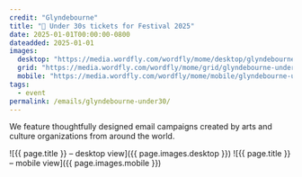 ```yaml
---
credit: "Glyndebourne"
title: "📢 Under 30s tickets for Festival 2025"
date: 2025-01-01T00:00:00-0800
dateadded: 2025-01-01
images:
  desktop: "https://media.wordfly.com/wordfly/mome/desktop/glyndebourne-under30.jpg"
  grid: "https://media.wordfly.com/wordfly/mome/grid/glyndebourne-under30.jpg"
  mobile: "https://media.wordfly.com/wordfly/mome/mobile/glyndebourne-under30.jpg"
tags:
  - event
permalink: /emails/glyndebourne-under30/
---
```

We feature thoughtfully designed email campaigns created by arts and culture organizations from around the world.

![{{ page.title }} – desktop view]({{ page.images.desktop }})
![{{ page.title }} – mobile view]({{ page.images.mobile }})
